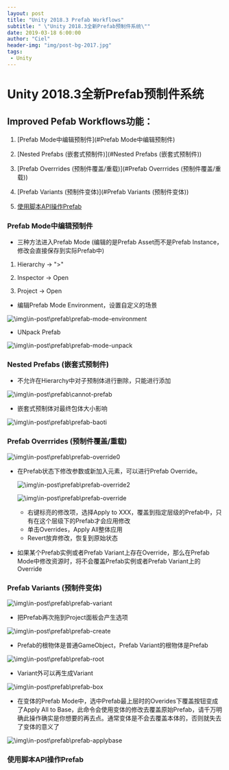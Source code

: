 ```yaml
---
layout: post
title: "Unity 2018.3 Prefab Workflows"
subtitle: " \"Unity 2018.3全新Prefab预制件系统\""
date: 2019-03-18 6:00:00
author: "Ciel"
header-img: "img/post-bg-2017.jpg"
tags:
 - Unity
---
```


# Unity 2018.3全新Prefab预制件系统

## Improved Pefab Workflows功能：

1. [Prefab Mode中编辑预制件](#Prefab Mode中编辑预制件)

2. [Nested Prefabs (嵌套式预制件)](#Nested Prefabs (嵌套式预制件))

3. [Prefab Overrrides (预制件覆盖/重载)](#Prefab Overrrides (预制件覆盖/重载))

4. [Prefab Variants (预制件变体)](#Prefab Variants (预制件变体))

5. [使用脚本API操作Prefab](#使用脚本API操作Prefab)

### Prefab Mode中编辑预制件

- 三种方法进入Prefab Mode (编辑的是Prefab Asset而不是Prefab Instance，修改会直接保存到实际Prefab中)

1. Hierarchy -> ">"

2. Inspector -> Open

3. Project -> Open

- 编辑Prefab Mode Environment，设置自定义的场景

![\img\in-post\prefab\prefab-mode-environment](..\img\in-post\prefab\prefab-mode-environment.png)

- UNpack Prefab

![\img\in-post\prefab\prefab-mode-unpack](..\img\in-post\prefab\prefab-mode-unpack.png)

### Nested Prefabs (嵌套式预制件)

- 不允许在Hierarchy中对子预制体进行删除，只能进行添加

![\img\in-post\prefab\cannot-prefab](..\img\in-post\prefab\cannot-prefab.png)

- 嵌套式预制体对最终包体大小影响

![\img\in-post\prefab\prefab-baoti](..\img\in-post\prefab\prefab-baoti.png)

### Prefab Overrrides (预制件覆盖/重载)

![\img\in-post\prefab\prefab-override0](..\img\in-post\prefab\prefab-override0.png)

- 在Prefab状态下修改参数或新加入元素，可以进行Prefab Override。

  ![\img\in-post\prefab\prefab-override2](..\img\in-post\prefab\prefab-override2.png)

  ![\img\in-post\prefab\prefab-override](..\img\in-post\prefab\prefab-override.png)
  - 右键标亮的修改项，选择Apply to XXX，覆盖到指定层级的Prefab中，只有在这个层级下的Prefab才会应用修改
  - 单击Overrides，Apply All整体应用
  - Revert放弃修改，恢复到原始状态

- 如果某个Prefab实例或者Prefab Variant上存在Override，那么在Prefab Mode中修改资源时，将不会覆盖Prefab实例或者Prefab Variant上的Override

### Prefab Variants (预制件变体)

![\img\in-post\prefab\prefab-variant](..\img\in-post\prefab\prefab-variant.png)

- 把Prefab再次拖到Project面板会产生选项

![\img\in-post\prefab\prefab-create](..\img\in-post\prefab\prefab-create.png)

- Prefab的根物体是普通GameObject，Prefab Variant的根物体是Prefab

![\img\in-post\prefab\prefab-root](..\img\in-post\prefab\prefab-root.png)

- Variant外可以再生成Variant

![\img\in-post\prefab\prefab-box](..\img\in-post\prefab\prefab-box.png)

- 在变体的Prefab Mode中，选中Prefab最上层时的Overides下覆盖按钮变成了Apply All to Base，此命令会使用变体的修改去覆盖原始Prefab，请千万明确此操作确实是你想要的再去点。通常变体是不会去覆盖本体的，否则就失去了变体的意义了

![\img\in-post\prefab\prefab-applybase](..\img\in-post\prefab\prefab-applybase.png)

### 使用脚本API操作Prefab
